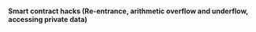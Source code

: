 <h4>Smart contract hacks (Re-entrance, arithmetic overflow and underflow, accessing private data)</h4>
